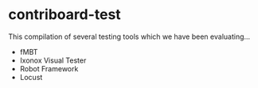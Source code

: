 # contriboard-test

This compilation of several testing tools which we have been evaluating...


  * fMBT
  * Ixonox Visual Tester
  * Robot Framework
  * Locust
